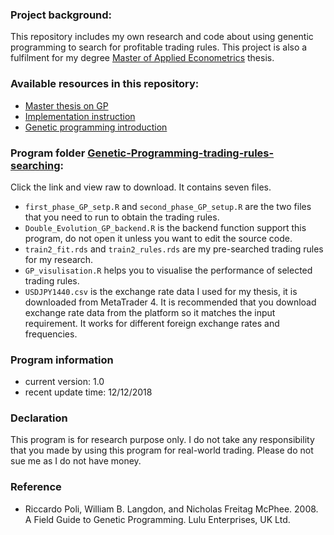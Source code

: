 ### Project background: 

This repository includes my own research and code about using genentic programming to search for profitable trading rules. 
This project is also a fulfilment for my degree [Master of Applied Econometrics](https://handbook.unimelb.edu.au/2018/courses/mc-appecon) thesis. 

### Available resources in this repository:

* [Master thesis on GP](https://github.com/ZelinC/Trading-rule-searching-Genetic-Programming-two-phase-searching-methodology/blob/master/Effective-searching-for-profitable-forex-trading-rules-via-genetic-programming-a-new-two-phase-searching-methodology.pdf)
* [Implementation instruction](https://github.com/ZelinC/Trading-rule-searching-Genetic-Programming-two-phase-searching-methodology/wiki/Implementation-Instruction)
* [Genetic programming introduction](https://github.com/ZelinC/Trading-rule-searching-Genetic-Programming-two-phase-searching-methodology/wiki)

### Program folder [Genetic-Programming-trading-rules-searching](https://github.com/ZelinC/Genetic-Programming-trading-rules-searching/blob/master/Genetic-Programming-trading-rules-searching.zip):
Click the link and view raw to download. It contains seven files. 
* `first_phase_GP_setp.R` and `second_phase_GP_setup.R` are the two files that you need to run to obtain the trading rules.
* `Double_Evolution_GP_backend.R` is the backend function support this program, do not open it unless you want to edit the source code. 
* `train2_fit.rds` and `train2_rules.rds` are my pre-searched trading rules for my research. 
* `GP_visulisation.R` helps you to visualise the performance of selected trading rules. 
* `USDJPY1440.csv` is the exchange rate data I used for my thesis, it is downloaded from MetaTrader 4. It is recommended that you download exchange rate data from the platform so it matches the input requirement. It works for different foreign exchange rates and frequencies. 
 

### Program information
* current version: 1.0
* recent update time: 12/12/2018

### Declaration
This program is for research purpose only. I do not take any responsibility that you made by using this program for real-world trading. Please do not sue me as I do not have money. 


### Reference
* Riccardo Poli, William B. Langdon, and Nicholas Freitag McPhee. 2008. A Field Guide to Genetic Programming. Lulu Enterprises, UK Ltd.

